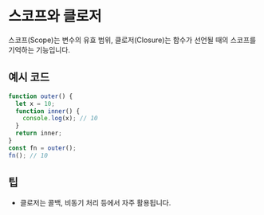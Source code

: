 # 스코프와 클로저

스코프(Scope)는 변수의 유효 범위, 클로저(Closure)는 함수가 선언될 때의 스코프를 기억하는 기능입니다.

## 예시 코드
```javascript
function outer() {
  let x = 10;
  function inner() {
    console.log(x); // 10
  }
  return inner;
}
const fn = outer();
fn(); // 10
```

## 팁
- 클로저는 콜백, 비동기 처리 등에서 자주 활용됩니다.
